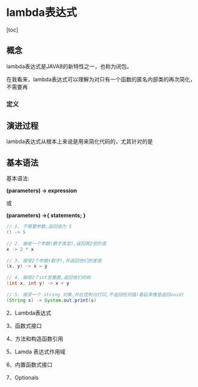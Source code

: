 # lambda表达式

[toc]

## 概念

lambda表达式是JAVA8的新特性之一，也称为闭包。

在我看来，lambda表达式可以理解为对只有一个函数的匿名内部类的再次简化，不需要再





### 定义

## 演进过程

lambda表达式从根本上来说是用来简化代码的，尤其针对的是

## 基本语法

基本语法:

**(parameters) -> expression**

或

**(parameters) ->{ statements; }**

```java
// 1. 不需要参数,返回值为 5
() -> 5
 
// 2. 接收一个参数(数字类型),返回其2倍的值
x -> 2 * x
 
// 3. 接受2个参数(数字),并返回他们的差值
(x, y) -> x – y
 
// 4. 接收2个int型整数,返回他们的和
(int x, int y) -> x + y
 
// 5. 接受一个 string 对象,并在控制台打印,不返回任何值(看起来像是返回void)
(String s) -> System.out.print(s)
```



2、Lambda表达式

3、函数式接口

4、方法和构造函数引用

5、Lamda 表达式作用域

6、内置函数式接口

7、Optionals
